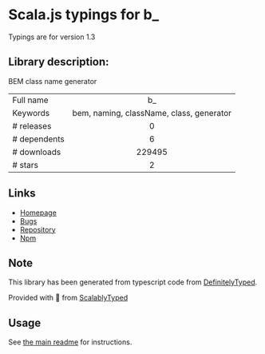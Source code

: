 
# Scala.js typings for b_

Typings are for version 1.3

## Library description:
BEM class name generator

|                    |                 |
| ------------------ | :-------------: |
| Full name          | b_ |
| Keywords           | bem, naming, className, class, generator |
| # releases         | 0 |
| # dependents       | 6 |
| # downloads        | 229495 |
| # stars            | 2 |

## Links
- [Homepage](https://github.com/azproduction/b_)
- [Bugs](https://github.com/azproduction/b_/issues)
- [Repository](https://github.com/azproduction/b_)
- [Npm](https://www.npmjs.com/package/b_)
    


## Note
This library has been generated from typescript code from [DefinitelyTyped](https://definitelytyped.org).

Provided with :purple_heart: from [ScalablyTyped](https://github.com/oyvindberg/ScalablyTyped)

## Usage
See [the main readme](../../readme.md) for instructions.


